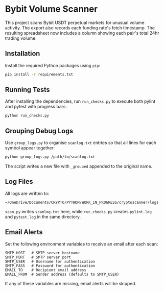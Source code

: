 # Bybit Volume Scanner

This project scans Bybit USDT perpetual markets for unusual volume activity.
The export also records each funding rate's fetch timestamp.
The resulting spreadsheet now includes a column showing each pair's total 24​hr trading volume.

## Installation

Install the required Python packages using `pip`:

```bash
pip install -r requirements.txt
```

## Running Tests

After installing the dependencies, run `run_checks.py` to execute
both pylint and pytest with progress bars:

```bash
python run_checks.py
```

## Grouping Debug Logs

Use `group_logs.py` to organise `scanlog.txt` entries so that all lines for
each symbol appear together:

```bash
python group_logs.py /path/to/scanlog.txt
```

The script writes a new file with `_grouped` appended to the original name.

## Log Files

All logs are written to:

```
~/OneDrive/Documents/CRYPTO/PYTHON/WORK_IN_PROGRESS/cryptoscanner/logs
```

`scan.py` writes `scanlog.txt` here, while `run_checks.py` creates
`pylint.log` and `pytest.log` in the same directory.

## Email Alerts

Set the following environment variables to receive an email after each scan:

```
SMTP_HOST   # SMTP server hostname
SMTP_PORT   # SMTP server port
SMTP_USER   # Username for authentication
SMTP_PASS   # Password for authentication
EMAIL_TO    # Recipient email address
EMAIL_FROM  # Sender address (defaults to SMTP_USER)
```

If any of these variables are missing, email alerts will be skipped.


